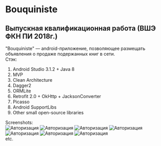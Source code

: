 # Bouquiniste

## Выпускная квалификационная работа (ВШЭ ФКН ПИ 2018г.)

"Bouquiniste" — android-приложение, позволяющее размещать объявления о продаже подержанных книг в сети.<br/>
Стэк:
1. Android Studio 3.1.2 + Java 8
2. MVP
3. Clean Architecture
4. Dagger2
5. ORMLite
6. Retrofit 2.0 + OkHttp + JacksonConverter
7. Picasso
8. Android SupportLibs
9. Other small open-source libraries


Screenshots:<br/>
![Авторизация](https://raw.githubusercontent.com/acerolla/bouquiniste_android/master/screenshots/scrn_1.png)
![Авторизация](https://raw.githubusercontent.com/acerolla/bouquiniste_android/master/screenshots/scrn_2.png)
![Авторизация](https://raw.githubusercontent.com/acerolla/bouquiniste_android/master/screenshots/scrn_3.png)
![Авторизация](https://raw.githubusercontent.com/acerolla/bouquiniste_android/master/screenshots/scrn_4.png)
![Авторизация](https://raw.githubusercontent.com/acerolla/bouquiniste_android/master/screenshots/scrn_5.png)
![Авторизация](https://raw.githubusercontent.com/acerolla/bouquiniste_android/master/screenshots/scrn_6.png)
![Авторизация](https://raw.githubusercontent.com/acerolla/bouquiniste_android/master/screenshots/scrn_7.png)
<br/>
etc.
